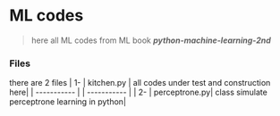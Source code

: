 # ML codes 

> here all ML codes from ML book ***python-machine-learning-2nd*** 

### Files 
  there are 2 files
  | 1- | kitchen.py | all codes under test and construction here|
  | ----------- |  | ----------- |
  | 2- | perceptrone.py| class simulate perceptrone learning in python|
